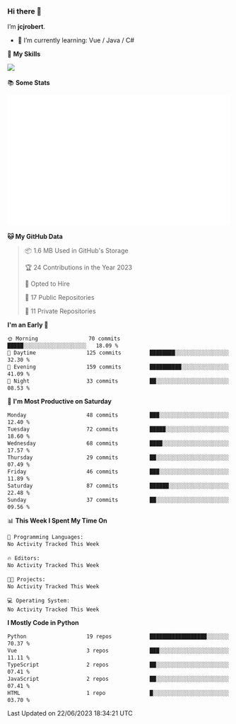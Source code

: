 ### Hi there 👋

I’m **jcjrobert**.

- 🌱 I’m currently learning: Vue / Java / C#

🌟 **My Skills**

![](https://img.shields.io/badge/-Python-3e74a2?style=flat-square&logo=Python&logoColor=fff)

📚 **Some Stats**

![](https://github.com/jcjrobert/github-stats/blob/master/generated/overview.svg)

<!--START_SECTION:waka-->
**🐱 My GitHub Data** 

> 📦 1.6 MB Used in GitHub's Storage 
 > 
> 🏆 24 Contributions in the Year 2023
 > 
> 💼 Opted to Hire
 > 
> 📜 17 Public Repositories 
 > 
> 🔑 11 Private Repositories 
 > 
**I'm an Early 🐤** 

```text
🌞 Morning                70 commits          █████░░░░░░░░░░░░░░░░░░░░   18.09 % 
🌆 Daytime                125 commits         ████████░░░░░░░░░░░░░░░░░   32.30 % 
🌃 Evening                159 commits         ██████████░░░░░░░░░░░░░░░   41.09 % 
🌙 Night                  33 commits          ██░░░░░░░░░░░░░░░░░░░░░░░   08.53 % 
```
📅 **I'm Most Productive on Saturday** 

```text
Monday                   48 commits          ███░░░░░░░░░░░░░░░░░░░░░░   12.40 % 
Tuesday                  72 commits          █████░░░░░░░░░░░░░░░░░░░░   18.60 % 
Wednesday                68 commits          ████░░░░░░░░░░░░░░░░░░░░░   17.57 % 
Thursday                 29 commits          ██░░░░░░░░░░░░░░░░░░░░░░░   07.49 % 
Friday                   46 commits          ███░░░░░░░░░░░░░░░░░░░░░░   11.89 % 
Saturday                 87 commits          ██████░░░░░░░░░░░░░░░░░░░   22.48 % 
Sunday                   37 commits          ██░░░░░░░░░░░░░░░░░░░░░░░   09.56 % 
```


📊 **This Week I Spent My Time On** 

```text
💬 Programming Languages: 
No Activity Tracked This Week

🔥 Editors: 
No Activity Tracked This Week

🐱‍💻 Projects: 
No Activity Tracked This Week

💻 Operating System: 
No Activity Tracked This Week
```

**I Mostly Code in Python** 

```text
Python                   19 repos            ██████████████████░░░░░░░   70.37 % 
Vue                      3 repos             ███░░░░░░░░░░░░░░░░░░░░░░   11.11 % 
TypeScript               2 repos             ██░░░░░░░░░░░░░░░░░░░░░░░   07.41 % 
JavaScript               2 repos             ██░░░░░░░░░░░░░░░░░░░░░░░   07.41 % 
HTML                     1 repo              █░░░░░░░░░░░░░░░░░░░░░░░░   03.70 % 
```




 Last Updated on 22/06/2023 18:34:21 UTC
<!--END_SECTION:waka-->
